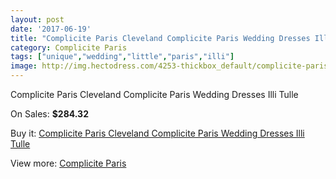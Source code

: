 ```yaml
---
layout: post
date: '2017-06-19'
title: "Complicite Paris Cleveland Complicite Paris Wedding Dresses Illi Tulle"
category: Complicite Paris
tags: ["unique","wedding","little","paris","illi"]
image: http://img.hectodress.com/4253-thickbox_default/complicite-paris-cleveland-complicite-paris-wedding-dresses-illi-tulle.jpg
---
```

Complicite Paris Cleveland Complicite Paris Wedding Dresses Illi Tulle

On Sales: **$284.32**
<a href="https://www.hectodress.com/complicite-paris/2183-complicite-paris-cleveland-complicite-paris-wedding-dresses-illi-tulle.html"><amp-img layout="responsive" width="600" height="600" src="//img.hectodress.com/4253-thickbox_default/complicite-paris-cleveland-complicite-paris-wedding-dresses-illi-tulle.jpg" alt="Complicite Paris Cleveland Complicite Paris Wedding Dresses Illi Tulle 0" /></a>

Buy it: [Complicite Paris Cleveland Complicite Paris Wedding Dresses Illi Tulle](https://www.hectodress.com/complicite-paris/2183-complicite-paris-cleveland-complicite-paris-wedding-dresses-illi-tulle.html "Complicite Paris Cleveland Complicite Paris Wedding Dresses Illi Tulle")

View more: [Complicite Paris](https://www.hectodress.com/37-complicite-paris "Complicite Paris")